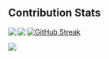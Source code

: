 ## Contribution Stats

<a href="https://github.com/nitismis/nitismis/blob/master/README.md">
  <img align="left" src="https://github-readme-stats.vercel.app/api?username=nitismis&show_icons=true&count_private=true" /></a>

<a href="https://github.com/mkumatag/nitismis/blob/master/README.md">
  <img align="left" src="https://github-readme-stats.vercel.app/api/top-langs/?username=nitismis&hide=html,python,robotframework,css,javascript&layout=compact" />
</a>


[![GitHub Streak](http://github-readme-streak-stats.herokuapp.com?user=nitismis&theme=dark&date_format=M%20j%5B%2C%20Y%5D)](https://git.io/streak-stats)

![](https://komarev.com/ghpvc/?username=nitismis)
